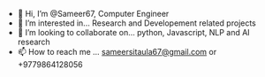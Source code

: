 - 👋 Hi, I’m @Sameer67, Computer Engineer
- 👀 I’m interested in... Research and Developement related projects 
- 💞️ I’m looking to collaborate on... python, Javascript, NLP and AI research
- 📫 How to reach me ... sameersitaula67@gmail.com or +9779864128056

<!---
Sameer67/Sameer67 is a ✨ special ✨ repository because its `README.md` (this file) appears on your GitHub profile.
You can click the Preview link to take a look at your changes.
--->
